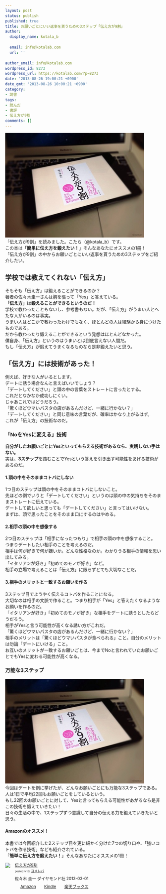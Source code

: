 ```yaml
---
layout: post
status: publish
published: true
title: お願いごとにいい返事を貰うための3ステップ「伝え方が9割」
author:
  display_name: kotala_b

  email: info@kotalab.com
  url: ''

author_email: info@kotalab.com
wordpress_id: 8273
wordpress_url: https://kotalab.com/?p=8273
date: '2013-08-26 19:00:21 +0900'
date_gmt: '2013-08-26 10:00:21 +0900'
category:
- 読書
tags:
- 読んだ
- 書評
- 伝え方が9割
comments: []
---
```

<p><img src="/wp-content/uploads/tsutaekata_130826-448x336.jpg" alt="tsutaekata_130826" width="448" height="336" class="alignnone size-large wp-image-8276" /><br />
「伝え方が9割」を読みました。こたら（@kotala_b）です。<br />
この本は「<strong>簡単に伝え方を鍛えたい！</strong>」そんなあなたにオススメの1冊！<br />
「伝え方が9割」の中からお願いごとにいい返事を貰うための3ステップをご紹介したい。<br />
</p>
<!--more-->
<h2>学校では教えてくれない「伝え方」</h2>
<p>そもそも「伝え方」は鍛えることができるのか？<br />
著者の佐々木圭一さんは胸を張って「Yes」と答えている。<br />
<strong>「伝え方」は鍛えることができるというのだ！</strong><br />
学校で教わったこともないし、参考書もない。だが、「伝え方」がうまい人とへたな人がいるのは事実。<br />
うまい人はどこかで教わったわけでもなく、ほとんどの人は経験から身につけたものである。<br />
だから教わったり鍛えることができるという発想はほとんどなかった。<br />
僕自身、「伝え方」というのはうまいとは到底言えない人間だ。<br />
もし「伝え方」が鍛えてうまくなるものなら是非鍛えたいと思う。</p>
<h2>「伝え方」には技術があった！</h2>
<p>例えば、好きな人がいるとします。<br />
デートに誘う場合なんと言えばいいでしょう？<br />
「デートしてください」と頭の中の言葉をストレートに言ったとする。<br />
これだとなかなか成功しにくい。<br />
じゃあこれではどうだろう。<br />
「驚くほどウマいパスタの店があるんだけど、一緒に行かない？」<br />
「デートしてください」と同じ意味の言葉だが、確率はかなり上がるはず。<br />
これが「伝え方」の技術なのだ。</p>
<h3>「NoをYesに変える」技術</h3>
<p><strong>自分がしたお願いごとにYesといってもらえる技術があるなら、実践しない手はない。</strong><br />
実は、<strong>3ステップ</strong>を踏むことでYesという答えを引き出す可能性をあげる技術があるのだ。</p>
<h4>1.頭の中をそのままコトバにしない</h4>
<p>1つ目のステップは頭の中をそのままコトバにしないこと。<br />
先ほどの例でいうと「デートしてください」というのは頭の中の気持ちをそのままストレートに伝えている。<br />
デートして欲しいと思っても「デートしてください」と言ってはいけない。<br />
まずは、頭で思ったことをそのまま口にするのはやめる。</p>
<h4>2.相手の頭の中を想像する</h4>
<p>2つ目のステップは「相手になったつもり」で相手の頭の中を想像すること。<br />
つまりデートしたい相手のことを考えるのだ。<br />
相手は何が好きで何が嫌いか。どんな性格なのか。わかりうる相手の情報を思い出してみる。<br />
「イタリアンが好き」「初めてのモノが好き」など。<br />
相手の立場で考えることは「伝え方」に限らずとても大切なことだ。</p>
<h4>3.相手のメリットと一致するお願いを作る</h4>
<p>3ステップ目でようやく伝えるコトバを作ることになる。<br />
大切なのは相手の文脈で作ること。つまり相手が「Yes」と答えたくなるようなお願いを作るのだ。<br />
「イタリアンが好き」「初めてのモノが好き」な相手をデートに誘うとしたらどうだろう。<br />
相手がYesと言う可能性が高くなる誘い方がこれだ。<br />
「驚くほどウマいパスタの店があるんだけど、一緒に行かない？」<br />
相手のメリットは「驚くほどウマいパスタが食べられる」こと。自分のメリットは勿論「デートにいける」こと。<br />
お互いのメリットが一致するお願いごとは、今までNoと言われていたお願いごとでもYesに変わる可能性が高くなる。</p>
<h3>万能な3ステップ</h3>
<p><img src="/wp-content/uploads/tsutaekata_130826-448x336.jpg" alt="tsutaekata_130826" width="448" height="336" class="alignnone size-large wp-image-8276" /><br />
今回はデートを例に挙げたが、どんなお願いごとにも万能な3ステップである。<br />
人は1日で平均22回もお願いごとをしているという。<br />
もし22回のお願いごとに対して、Yesと言ってもらえる可能性があがるなら是非この技術を鍛えていきたい！<br />
日々の生活の中で、1ステップずつ意識して自分の伝える力を鍛えていきたいと思う。</p>
<h4 class="aam">Amazonのオススメ！</h4>
<p>本書では今回紹介した2ステップ目を更に細かく分けた7つの切り口や、「強いコトバを作る技術」なども紹介されている。<br />
「<strong>簡単に伝え方を鍛えたい！</strong>」そんなあなたにオススメの1冊！</p>
<div class="booklink-box" style="text-align:left;padding-bottom:20px;font-size:small;/zoom: 1;overflow: hidden;">
<div class="booklink-image" style="float:left;margin:0 15px 10px 0;"><a href="https://www.amazon.co.jp/exec/obidos/asin/4478017212/same-22/" name="booklink" rel="nofollow" target="_blank"><img src="https://images-fe.ssl-images-amazon.com/images/I/41ENcyGFWkL._SL160_.jpg" style="border: none;" /></a></div>
<div class="booklink-info" style="line-height:120%;/zoom: 1;overflow: hidden;">
<div class="booklink-name" style="margin-bottom:10px;line-height:120%"><a href="https://www.amazon.co.jp/exec/obidos/asin/4478017212/same-22/" rel="nofollow" name="booklink" target="_blank">伝え方が9割</a>
<div class="booklink-powered-date" style="font-size:8pt;margin-top:5px;font-family:verdana;line-height:120%">posted with <a href="https://yomereba.com" target="_blank">ヨメレバ</a></div>
</div>
<div class="booklink-detail" style="margin-bottom:5px;">佐々木 圭一 ダイヤモンド社 2013-03-01    </div>
<div class="booklink-link2" style="margin-top:10px;">
<div class="shoplinkamazon" style="display:inline;margin-right:5px;background: url('https://img.yomereba.com/tam_y.gif') 0 0 no-repeat;padding: 2px 0 2px 18px;white-space: nowrap;"><a href="https://www.amazon.co.jp/exec/obidos/asin/4478017212/same-22/" rel="nofollow" target="_blank" title="アマゾン" >Amazon</a></div>
<div class="shoplinkkindle" style="display:inline;margin-right:5px;background: url('https://img.yomereba.com/tam_y.gif') 0 0 no-repeat;padding: 2px 0 2px 18px;white-space: nowrap;"><a href="https://www.amazon.co.jp/exec/obidos/ASIN/B00BHCM7HE/same-22/" rel="nofollow" target="_blank" >Kindle</a></div>
<div class="shoplinkrakuten" style="display:inline;margin-right:5px;background: url('https://img.yomereba.com/tam_y.gif') 0 -50px no-repeat;padding: 2px 0 2px 18px;white-space: nowrap;"><a href="http://c.af.moshimo.com/af/c/click?a_id=374941&p_id=56&pc_id=56&pl_id=637&s_v=b5Rz2P0601xu&url=http%3A%2F%2Fbooks.rakuten.co.jp%2Frb%2F12171241%2F" rel="nofollow" target="_blank" title="楽天ブックス" >楽天ブックス</a></div>
</p></div>
</div>
<div class="booklink-footer" style="clear: left"></div>
</div>
